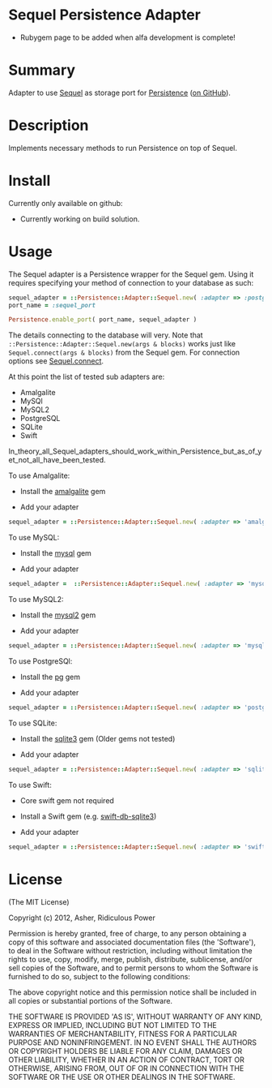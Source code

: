 # Sequel Persistence Adapter #

* Rubygem page to be added when alfa development is complete!

# Summary #


Adapter to use <a href="http://sequel.rubyforge.org">Sequel</a> as storage port for <a href="https://rubygems.org/gems/persistence">Persistence</a> (<a href="https://github.com/RidiculousPower/persistence">on GitHub</a>).

# Description #

Implements necessary methods to run Persistence on top of Sequel.

# Install #

Currently only available on github:

* Currently working on build solution.

# Usage #

The Sequel adapter is a Persistence wrapper for the Sequel gem. Using it requires specifying your method of connection to your database as such:

```ruby
sequel_adapter = ::Persistence::Adapter::Sequel.new( :adapter => :postgres, :database => :your_database_name )
port_name = :sequel_port

Persistence.enable_port( port_name, sequel_adapter )
```

The details connecting to the database will very. Note that `::Persistence::Adapter::Sequel.new(args & blocks)` works just like `Sequel.connect(args & blocks)` from the Sequel gem. For connection options see <a href="http://sequel.rubyforge.org/rdoc/files/doc/opening_databases_rdoc.html">Sequel.connect</a>.

At this point the list of tested sub adapters are:

* Amalgalite
* MySQl
* MySQL2
* PostgreSQL
* SQLite
* Swift

In_theory_all_Sequel_adapters_should_work_within_Persistence_but_as_of_yet_not_all_have_been_tested.

To use Amalgalite:

* Install the <a href="https://rubygems.org/gems/amalgalite">amalgalite</a> gem

* Add your adapter
```ruby 
sequel_adapter = ::Persistence::Adapter::Sequel.new( :adapter => 'amalgalite', :database => 'your_database_file') 
```

To use MySQL:

* Install the <a href="https://rubygems.org/gems/mysql">mysql</a> gem

* Add your adapter
```ruby 
sequel_adapter =  ::Persistence::Adapter::Sequel.new( :adapter => 'mysql', :database => 'your_database', :user => 'your_user' )
```

To use MySQL2:

* Install the <a href="https://rubygems.org/gems/mysql2">mysql2</a> gem

* Add your adapter
```ruby 
sequel_adapter = ::Persistence::Adapter::Sequel.new( :adapter => 'mysql2', :database => 'your_database', :user => 'your_user')
```

To use PostgreSQl:

* Install the <a href="https://rubygems.org/gems/pg">pg</a> gem

* Add your adapter
```ruby 
sequel_adapter = ::Persistence::Adapter::Sequel.new( :adapter => 'postgres', :database => 'your_database', :user => 'your_user' )
```

To use SQLite:

* Install the <a href="https://rubygems.org/gems/sqlite3">sqlite3</a> gem (Older gems not tested)

* Add your adapter
```ruby 
sequel_adapter = ::Persistence::Adapter::Sequel.new( :adapter => 'sqlite', :database => 'your_database_file')
```

To use Swift:

* Core swift gem not required

* Install a Swift gem (e.g. <a href="https://rubygems.org/gems/swift-db-sqlite3">swift-db-sqlite3</a>)

* Add your adapter
```ruby 
sequel_adapter = ::Persistence::Adapter::Sequel.new( :adapter => 'swift', :db_type => 'your_database_type', :database => 'your_database')
```

# License #

  (The MIT License)

  Copyright (c) 2012, Asher, Ridiculous Power

  Permission is hereby granted, free of charge, to any person obtaining
  a copy of this software and associated documentation files (the
  'Software'), to deal in the Software without restriction, including
  without limitation the rights to use, copy, modify, merge, publish,
  distribute, sublicense, and/or sell copies of the Software, and to
  permit persons to whom the Software is furnished to do so, subject to
  the following conditions:

  The above copyright notice and this permission notice shall be
  included in all copies or substantial portions of the Software.

  THE SOFTWARE IS PROVIDED 'AS IS', WITHOUT WARRANTY OF ANY KIND,
  EXPRESS OR IMPLIED, INCLUDING BUT NOT LIMITED TO THE WARRANTIES OF
  MERCHANTABILITY, FITNESS FOR A PARTICULAR PURPOSE AND NONINFRINGEMENT.
  IN NO EVENT SHALL THE AUTHORS OR COPYRIGHT HOLDERS BE LIABLE FOR ANY
  CLAIM, DAMAGES OR OTHER LIABILITY, WHETHER IN AN ACTION OF CONTRACT,
  TORT OR OTHERWISE, ARISING FROM, OUT OF OR IN CONNECTION WITH THE
  SOFTWARE OR THE USE OR OTHER DEALINGS IN THE SOFTWARE.
